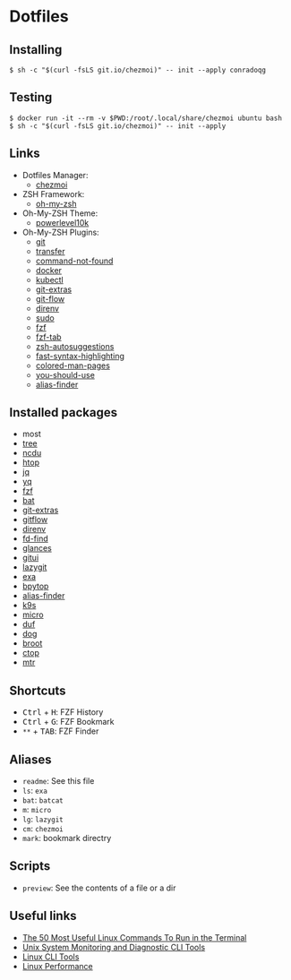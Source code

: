 # Dotfiles

## Installing

```console
$ sh -c "$(curl -fsLS git.io/chezmoi)" -- init --apply conradoqg
```

## Testing

```console
$ docker run -it --rm -v $PWD:/root/.local/share/chezmoi ubuntu bash
$ sh -c "$(curl -fsLS git.io/chezmoi)" -- init --apply
```

## Links

- Dotfiles Manager:
	- [chezmoi](https://github.com/twpayne/chezmoi)
- ZSH Framework:
	- [oh-my-zsh](https://github.com/ohmyzsh/ohmyzsh/)
- Oh-My-ZSH Theme:
	- [powerlevel10k](https://github.com/romkatv/powerlevel10k)
- Oh-My-ZSH Plugins:
	- [git](https://github.com/ohmyzsh/ohmyzsh/tree/master/plugins/git)
	- [transfer](https://github.com/ohmyzsh/ohmyzsh/tree/master/plugins/transfer)
	- [command-not-found](https://github.com/ohmyzsh/ohmyzsh/tree/master/plugins/command-not-found)
	- [docker](https://github.com/ohmyzsh/ohmyzsh/tree/master/plugins/docker)
	- [kubectl](https://github.com/ohmyzsh/ohmyzsh/tree/master/plugins/kubectl)
	- [git-extras](https://github.com/ohmyzsh/ohmyzsh/tree/master/plugins/git-extras)
	- [git-flow](https://github.com/ohmyzsh/ohmyzsh/tree/master/plugins/git-flow)
	- [direnv](https://github.com/ohmyzsh/ohmyzsh/tree/master/plugins/direnv)
	- [sudo](https://github.com/ohmyzsh/ohmyzsh/tree/master/plugins/sudo)
	- [fzf](https://github.com/ohmyzsh/ohmyzsh/tree/master/plugins/fzf)
	- [fzf-tab](https://github.com/Aloxaf/fzf-tab)
	- [zsh-autosuggestions](https://github.com/zsh-users/zsh-autosuggestions)
	- [fast-syntax-highlighting](https://github.com/zdharma/fast-syntax-highlighting)	
	- [colored-man-pages](https://github.com/ohmyzsh/ohmyzsh/tree/master/plugins/colored-man-pages)	
	- [you-should-use](https://github.com/MichaelAquilina/zsh-you-should-use)
	- [alias-finder](https://github.com/ohmyzsh/ohmyzsh/tree/master/plugins/alias-finder)

## Installed packages

- most
- [tree](https://github.com/kddeisz/tree)
- [ncdu](https://dev.yorhel.nl/ncdu)
- [htop](https://htop.dev/)
- [jq](https://stedolan.github.io/jq/)
- [yq](https://github.com/mikefarah/yq)
- [fzf](https://github.com/junegunn/fzf)
- [bat](https://github.com/sharkdp/bat)
- [git-extras](https://github.com/tj/git-extras)
- [gitflow](https://github.com/nvie/gitflow/wiki/Linux)
- [direnv](https://direnv.net/)
- [fd-find](https://github.com/sharkdp/fd)
- [glances](https://nicolargo.github.io/glances/)
- [gitui](https://github.com/extrawurst/gitui)
- [lazygit](https://github.com/jesseduffield/lazygit)
- [exa](https://github.com/ogham/exa)
- [bpytop](https://github.com/aristocratos/bpytop)
- [alias-finder](https://github.com/ohmyzsh/ohmyzsh/tree/master/plugins/alias-finder)
- [k9s](https://github.com/derailed/k9s)
- [micro](https://github.com/zyedidia/micro)
- [duf](https://github.com/muesli/duf)
- [dog](https://github.com/ogham/dog)
- [broot](https://github.com/Canop/broot)
- [ctop](https://github.com/bcicen/ctop)
- [mtr](http://www.bitwizard.nl/mtr/)

## Shortcuts

- <kbd>Ctrl</kbd> + <kbd>H</kbd>: FZF History
- <kbd>Ctrl</kbd> + <kbd>G</kbd>: FZF Bookmark
- `**` + <kbd>TAB</kbd>: FZF Finder

## Aliases
- `readme`: See this file
- `ls`: `exa`
- `bat`: `batcat`
- `m`: `micro`
- `lg`: `lazygit`
- `cm`: `chezmoi`
- `mark`: bookmark directry

## Scripts
- `preview`: See the contents of a file or a dir

## Useful links
- [The 50 Most Useful Linux Commands To Run in the Terminal](https://www.ubuntupit.com/best-linux-commands-to-run-in-the-terminal/)
- [Unix System Monitoring and Diagnostic CLI Tools](https://monadical.com/posts/system-monitoring-tools.html)
- [Linux CLI Tools](https://wiki.tilde.fun/admin/linux/cli/start)
- [Linux Performance](http://www.brendangregg.com/linuxperf.html)

